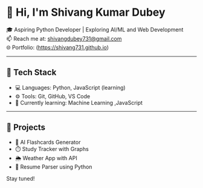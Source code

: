 # 👋 Hi, I'm Shivang Kumar Dubey

🎓 Aspiring Python Developer | Exploring AI/ML and Web Development  
📫 Reach me at: [shivangdubey731@gmail.com](mailto:shivangdubey731@gmail.com)  
🌐 Portfolio: (https://shivang731.github.io)

---

## 🚀 Tech Stack
- 💻 Languages: Python,  JavaScript (learning)
- ⚙️ Tools: Git, GitHub, VS Code
- 🌱 Currently learning: Machine Learning ,JavaScript



---

## 📂 Projects 
- 🧠 AI Flashcards Generator  
- ⏱️ Study Tracker with Graphs  
- 🌦️ Weather App with API  
- 🧾 Resume Parser using Python

Stay tuned!
